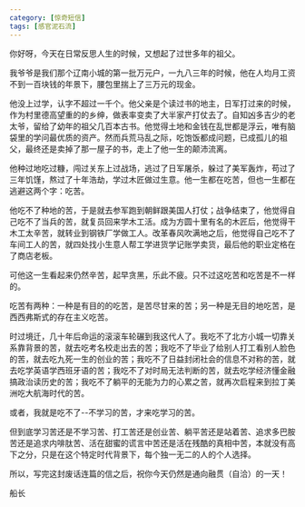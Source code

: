 ```yaml
---
category: [惊奇短信]
tags: [感官泥石流]
---
```


你好呀，今天在日常反思人生的时候，又想起了过世多年的祖父。

我爷爷是我们那个辽南小城的第一批万元户，一九八三年的时候，他在人均月工资不到一百块钱的年景下，腰包里揣上了三万元的现金。

他没上过学，认字不超过一千个。他父亲是个读过书的地主，日军打过来的时候，作为村里德高望重的的乡绅，做表率变卖了大半家产打仗去了。自知凶多吉少的老太爷，留给了幼年的祖父几百本古书。他觉得土地和金钱在乱世都是浮云，唯有脑袋里的学问最优质的资产。然而兵荒马乱之际，吃饱饭都成问题，已成孤儿的祖父，最终还是卖掉了那一屋子的书，走上了他一生的颠沛流离。

他种过地吃过糠，闯过关东上过战场，逃过了日军屠杀，躲过了美军轰炸，苟过了三年饥馑，熬过了十年浩劫，学过木匠做过生意。他一生都在吃苦，但也一生都在逃避这两个字：吃苦。

他吃不了种地的苦，于是就去参军跑到朝鲜跟美国人打仗；战争结束了，他觉得自己吃不了当兵的苦，就复员回来学木工活。成为方圆十里有名的木匠后，他觉得干木工太辛苦，就转业到钢铁厂学做工人。改革春风吹满地之后，他觉得自己吃不了车间工人的苦，就四处找小生意人帮工学进货学记账学卖货，最后他的职业定格在了商店老板。

可他这一生看起来仍然辛苦，起早贪黑，乐此不疲。只不过这吃苦和吃苦是不一样的。

吃苦有两种：一种是有目的的吃苦，是苦尽甘来的苦；另一种是无目的地吃苦，是西西弗斯式的存在主义吃苦。

时过境迁，几十年后命运的滚滚车轮碾到我这代人了。我吃不了北方小城一切靠关系靠背景的苦，就去吃考名校走出去的苦；我吃不了毕业了给别人打工看别人脸色的苦，就去吃九死一生的创业的苦；我吃不了日益封闭社会的信息不对称的苦，就去吃学英语学西班牙语的苦；我吃不了对时局无法判断的苦，就去吃学经济懂金融搞政治读历史的苦；我吃不了躺平的无能为力的心累之苦，就再次启程来到拉丁美洲吃大航海时代的苦。

或者，我就是吃不了--不学习的苦，才来吃学习的苦。

但到底学习苦还是不学习苦、打工苦还是创业苦、躺平苦还是站着苦、追求多巴胺苦还是追求内啡肽苦、活在甜蜜的谎言中苦还是活在残酷的真相中苦，本就没有高下之分，只是在这个特定时代背景下，每个独一无二的人的个人选择。

所以，写完这封废话连篇的信之后，祝你今天仍然是通向融贯（自洽）的一天！

船长